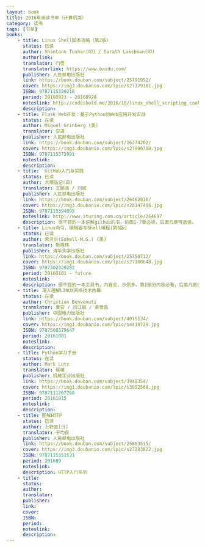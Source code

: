```yaml
---
layout: book
title: 2016年阅读书单（计算机类）
category: 读书
tags: [书单]
books:
    - title: Linux Shell脚本攻略（第2版）
      status: 已读 
      author: Shantanu Tushar(印) / Sarath Lakshman(印)
      authorlink:
      translator: 门佳
      translatorlink: https://www.baidu.com/
      publisher: 人民邮电出版社
      link: https://book.douban.com/subject/25791952/          
      cover: https://img3.doubanio.com/lpic/s27179181.jpg
      ISBN: 9787115339218
      period: 20160923 - 20160928
      noteslink: http://codeshold.me/2016/10/linux_shell_scripting_cookbook_0.html
      description: 
    - title: Flask Web开发：基于Python的Web应用开发实战
      status: 在读
      author: Miguel Grinberg (美)
      translator: 安道 
      publisher: 人民邮电出版社
      link: https://book.douban.com/subject/26274202/          
      cover: https://img3.doubanio.com/lpic/s27906700.jpg
      ISBN: 9787115373991
      noteslink: 
      description: 
    - title:  GitHub入门与实践 
      status: 已读
      author: 大塚弘记(日)
      translator: 支鹏浩 / 刘斌
      publisher: 人民邮电出版社
      link: https://book.douban.com/subject/26462816/
      cover: https://img3.doubanio.com/lpic/s28147406.jpg
      ISBN: 9787115394095
      noteslink: http://www.ituring.com.cn/article/264697
      description: 很不错的一本讲解github的书，前面1-7章必读，后面几章可选读。
    - title: Linux命令、编辑器与Shell编程(第3版)
      status: 已读
      author: 索贝尔(Sobell·M.G.) (美)
      translator: 靳晓辉
      publisher: 清华大学出版社
      link: https://book.douban.com/subject/25750712/
      cover: https://img1.doubanio.com/lpic/s27100648.jpg
      ISBN: 9787302329282
      period: 20160101 - future
      noteslink: 
      description: 很不错的一本工具书，内容全，示例多。第I部分内容必看，后面几部分选读，在需要深入使用时再细致阅读，如sed命令，wget命令等等
    - title: 深入理解LINUX网络技术内幕
      status: 在读
      author: Christian Benvenuti 
      translator: 夏安 / 闫江毓 / 黄景昌 
      publisher: 中国电力出版社
      link: https://book.douban.com/subject/4015134/
      cover: https://img1.doubanio.com/lpic/s4418729.jpg
      ISBN: 9787508379647
      period: 20161001
      noteslink: 
      description: 
    - title: Python学习手册
      status: 在读
      author: Mark Lutz
      translator: 侯靖 
      publisher: 机械工业出版社
      link: https://book.douban.com/subject/3948354/
      cover: https://img1.doubanio.com/lpic/s3952568.jpg
      ISBN: 9787111267768
      period: 20161015
      noteslink: 
      description: 
    - title: 图解HTTP
      status: 已读
      author: 上野宣[日]
      translator: 于均良 
      publisher: 人民邮电出版社
      link: https://book.douban.com/subject/25863515/
      cover: https://img3.doubanio.com/lpic/s27283822.jpg
      ISBN: 9787115351531
      period: 201609
      noteslink: 
      description: HTTP入门系列
    - title: 
      status: 
      author: 
      translator: 
      publisher: 
      link: 
      cover: 
      ISBN: 
      period: 
      noteslink: 
      description: 
---
```

